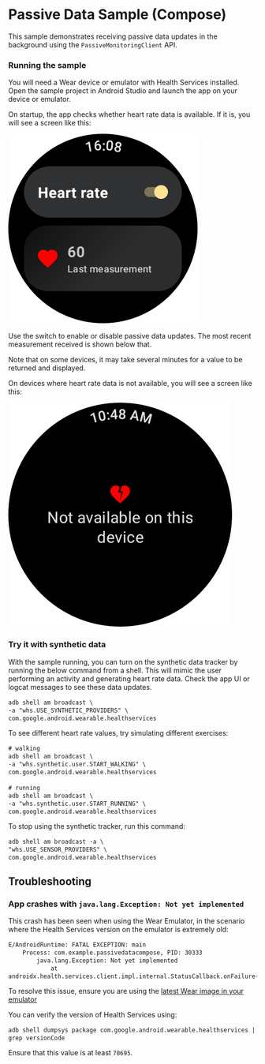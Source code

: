 # Passive Data Sample (Compose)

This sample demonstrates receiving passive data updates in the background using the
`PassiveMonitoringClient` API.

### Running the sample

You will need a Wear device or emulator with Health Services installed. Open the sample project in
Android Studio and launch the app on your device or emulator.

On startup, the app checks whether heart rate data is available. If it is, you will see a screen
like this:

![heart rate available screenshot](screenshots/whs_passive_data_available.png)

Use the switch to enable or disable passive data updates. The most recent measurement received is
shown below that.

Note that on some devices, it may take several minutes for a value to be returned and displayed.

On devices where heart rate data is not available, you will see a screen like this:

![heart rate unavailable screenshot](screenshots/whs_passive_data_not_available.png)

### Try it with synthetic data

With the sample running, you can turn on the synthetic data tracker by running the below command
from a shell. This will mimic the user performing an activity and generating heart rate data. Check
the app UI or logcat messages to see these data updates.

```shell
adb shell am broadcast \
-a "whs.USE_SYNTHETIC_PROVIDERS" \
com.google.android.wearable.healthservices
```

To see different heart rate values, try simulating different exercises:
```shell
# walking
adb shell am broadcast \
-a "whs.synthetic.user.START_WALKING" \
com.google.android.wearable.healthservices

# running
adb shell am broadcast \
-a "whs.synthetic.user.START_RUNNING" \
com.google.android.wearable.healthservices
```

To stop using the synthetic tracker, run this command:
```shell
adb shell am broadcast -a \
"whs.USE_SENSOR_PROVIDERS" \
com.google.android.wearable.healthservices
```

## Troubleshooting

### App crashes with `java.lang.Exception: Not yet implemented`

This crash has been seen when using the Wear Emulator, in the scenario where the Health Services version on the emulator is extremely old:

```
E/AndroidRuntime: FATAL EXCEPTION: main
    Process: com.example.passivedatacompose, PID: 30333
        java.lang.Exception: Not yet implemented
            at androidx.health.services.client.impl.internal.StatusCallback.onFailure(StatusCallback.kt:42)  
```

To resolve this issue, ensure you are using the [latest Wear image in your emulator](https://developer.android.com/studio/intro/update)

You can verify the version of Health Services using:

```
adb shell dumpsys package com.google.android.wearable.healthservices | grep versionCode
```

Ensure that this value is at least `70695`.